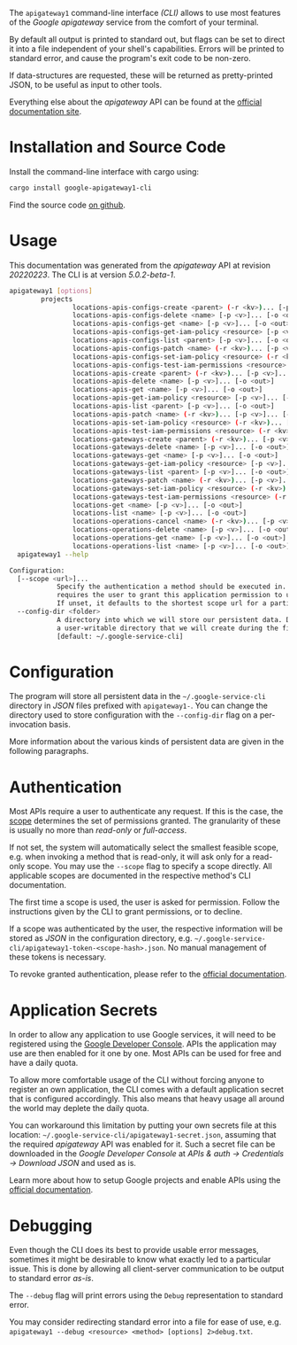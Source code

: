 <!---
DO NOT EDIT !
This file was generated automatically from 'src/generator/templates/cli/README.md.mako'
DO NOT EDIT !
-->
The `apigateway1` command-line interface *(CLI)* allows to use most features of the *Google apigateway* service from the comfort of your terminal.

By default all output is printed to standard out, but flags can be set to direct it into a file independent of your shell's
capabilities. Errors will be printed to standard error, and cause the program's exit code to be non-zero.

If data-structures are requested, these will be returned as pretty-printed JSON, to be useful as input to other tools.

Everything else about the *apigateway* API can be found at the
[official documentation site](https://cloud.google.com/api-gateway/docs).

# Installation and Source Code

Install the command-line interface with cargo using:

```bash
cargo install google-apigateway1-cli
```

Find the source code [on github](https://github.com/Byron/google-apis-rs/tree/main/gen/apigateway1-cli).

# Usage

This documentation was generated from the *apigateway* API at revision *20220223*. The CLI is at version *5.0.2-beta-1*.

```bash
apigateway1 [options]
        projects
                locations-apis-configs-create <parent> (-r <kv>)... [-p <v>]... [-o <out>]
                locations-apis-configs-delete <name> [-p <v>]... [-o <out>]
                locations-apis-configs-get <name> [-p <v>]... [-o <out>]
                locations-apis-configs-get-iam-policy <resource> [-p <v>]... [-o <out>]
                locations-apis-configs-list <parent> [-p <v>]... [-o <out>]
                locations-apis-configs-patch <name> (-r <kv>)... [-p <v>]... [-o <out>]
                locations-apis-configs-set-iam-policy <resource> (-r <kv>)... [-p <v>]... [-o <out>]
                locations-apis-configs-test-iam-permissions <resource> (-r <kv>)... [-p <v>]... [-o <out>]
                locations-apis-create <parent> (-r <kv>)... [-p <v>]... [-o <out>]
                locations-apis-delete <name> [-p <v>]... [-o <out>]
                locations-apis-get <name> [-p <v>]... [-o <out>]
                locations-apis-get-iam-policy <resource> [-p <v>]... [-o <out>]
                locations-apis-list <parent> [-p <v>]... [-o <out>]
                locations-apis-patch <name> (-r <kv>)... [-p <v>]... [-o <out>]
                locations-apis-set-iam-policy <resource> (-r <kv>)... [-p <v>]... [-o <out>]
                locations-apis-test-iam-permissions <resource> (-r <kv>)... [-p <v>]... [-o <out>]
                locations-gateways-create <parent> (-r <kv>)... [-p <v>]... [-o <out>]
                locations-gateways-delete <name> [-p <v>]... [-o <out>]
                locations-gateways-get <name> [-p <v>]... [-o <out>]
                locations-gateways-get-iam-policy <resource> [-p <v>]... [-o <out>]
                locations-gateways-list <parent> [-p <v>]... [-o <out>]
                locations-gateways-patch <name> (-r <kv>)... [-p <v>]... [-o <out>]
                locations-gateways-set-iam-policy <resource> (-r <kv>)... [-p <v>]... [-o <out>]
                locations-gateways-test-iam-permissions <resource> (-r <kv>)... [-p <v>]... [-o <out>]
                locations-get <name> [-p <v>]... [-o <out>]
                locations-list <name> [-p <v>]... [-o <out>]
                locations-operations-cancel <name> (-r <kv>)... [-p <v>]... [-o <out>]
                locations-operations-delete <name> [-p <v>]... [-o <out>]
                locations-operations-get <name> [-p <v>]... [-o <out>]
                locations-operations-list <name> [-p <v>]... [-o <out>]
  apigateway1 --help

Configuration:
  [--scope <url>]...
            Specify the authentication a method should be executed in. Each scope
            requires the user to grant this application permission to use it.
            If unset, it defaults to the shortest scope url for a particular method.
  --config-dir <folder>
            A directory into which we will store our persistent data. Defaults to
            a user-writable directory that we will create during the first invocation.
            [default: ~/.google-service-cli]

```

# Configuration

The program will store all persistent data in the `~/.google-service-cli` directory in *JSON* files prefixed with `apigateway1-`.  You can change the directory used to store configuration with the `--config-dir` flag on a per-invocation basis.

More information about the various kinds of persistent data are given in the following paragraphs.

# Authentication

Most APIs require a user to authenticate any request. If this is the case, the [scope][scopes] determines the 
set of permissions granted. The granularity of these is usually no more than *read-only* or *full-access*.

If not set, the system will automatically select the smallest feasible scope, e.g. when invoking a
method that is read-only, it will ask only for a read-only scope. 
You may use the `--scope` flag to specify a scope directly. 
All applicable scopes are documented in the respective method's CLI documentation.

The first time a scope is used, the user is asked for permission. Follow the instructions given 
by the CLI to grant permissions, or to decline.

If a scope was authenticated by the user, the respective information will be stored as *JSON* in the configuration
directory, e.g. `~/.google-service-cli/apigateway1-token-<scope-hash>.json`. No manual management of these tokens
is necessary.

To revoke granted authentication, please refer to the [official documentation][revoke-access].

# Application Secrets

In order to allow any application to use Google services, it will need to be registered using the 
[Google Developer Console][google-dev-console]. APIs the application may use are then enabled for it
one by one. Most APIs can be used for free and have a daily quota.

To allow more comfortable usage of the CLI without forcing anyone to register an own application, the CLI
comes with a default application secret that is configured accordingly. This also means that heavy usage
all around the world may deplete the daily quota.

You can workaround this limitation by putting your own secrets file at this location: 
`~/.google-service-cli/apigateway1-secret.json`, assuming that the required *apigateway* API 
was enabled for it. Such a secret file can be downloaded in the *Google Developer Console* at 
*APIs & auth -> Credentials -> Download JSON* and used as is.

Learn more about how to setup Google projects and enable APIs using the [official documentation][google-project-new].


# Debugging

Even though the CLI does its best to provide usable error messages, sometimes it might be desirable to know
what exactly led to a particular issue. This is done by allowing all client-server communication to be 
output to standard error *as-is*.

The `--debug` flag will print errors using the `Debug` representation to standard error.

You may consider redirecting standard error into a file for ease of use, e.g. `apigateway1 --debug <resource> <method> [options] 2>debug.txt`.


[scopes]: https://developers.google.com/+/api/oauth#scopes
[revoke-access]: http://webapps.stackexchange.com/a/30849
[google-dev-console]: https://console.developers.google.com/
[google-project-new]: https://developers.google.com/console/help/new/
